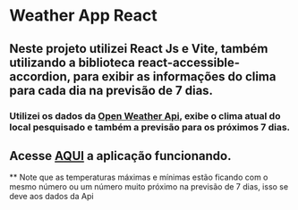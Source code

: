 # Weather App React

## Neste projeto utilizei React Js e Vite, também utilizando a biblioteca react-accessible-accordion, para exibir as informações do clima para cada dia na previsão de 7 dias.

### Utilizei os dados da [Open Weather Api](https://openweathermap.org/api), exibe o clima atual do local pesquisado e também a previsão para os próximos 7 dias.

## Acesse [AQUI](https://mthslnk-gthb.github.io/react-weather-app/) a aplicação funcionando.

** Note que as temperaturas máximas e mínimas estão ficando com o mesmo número ou um número muito próximo na previsão de 7 dias, isso se deve aos dados da Api
